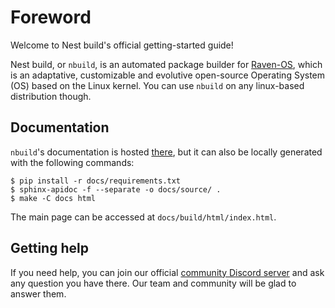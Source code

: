 # Foreword
Welcome to Nest build's official getting-started guide!

Nest build, or `nbuild`, is an automated package builder for [Raven-OS](https://raven-os.org), which is an adaptative, customizable and evolutive open-source Operating System (OS) based on the Linux kernel. You can use `nbuild` on any linux-based distribution though.

## Documentation
`nbuild`'s documentation is hosted [there](https://docs.raven-os.org/nbuild/master), but it can also be locally generated with the following commands:
```
$ pip install -r docs/requirements.txt
$ sphinx-apidoc -f --separate -o docs/source/ .
$ make -C docs html
```
The main page can be accessed at `docs/build/html/index.html`.

## Getting help
If you need help, you can join our official [community Discord server](https://invite.gg/ravenos) and ask any question you have there. Our team and community will be glad to answer them.